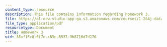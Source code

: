 ```yaml
---
content_type: resource
description: This file contains information regarding homework 3.
file: https://ol-ocw-studio-app-qa.s3.amazonaws.com/courses/1-264j-database-internet-and-systems-integration-technologies-fall-2013/38ef15c06f7cc89e85373b8716d7d276_MIT1_264JF13_HW3.pdf
file_type: application/pdf
resourcetype: Document
title: Homework 3
uid: 38ef15c0-6f7c-c89e-8537-3b8716d7d276
---
```

